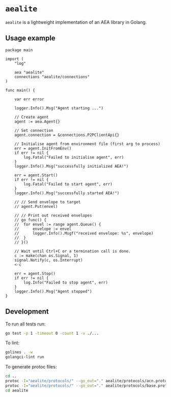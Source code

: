 # `aealite`

`aealite` is a lightweight implementation of an AEA library in Golang.


## Usage example

``` golang
package main

import (
	"log"

	aea "aealite"
	connections "aealite/connections"
)

func main() {

	var err error

	logger.Info().Msg("Agent starting ...")

	// Create agent
	agent := aea.Agent{}

	// Set connection
	agent.connection = &connections.P2PClientApi{}

	// Initialise agent from environment file (first arg to process)
	err = agent.InitFromEnv()
	if err != nil {
		log.Fatal("Failed to initialise agent", err)
	}
	logger.Info().Msg("successfully initialized AEA!")

	err = agent.Start()
	if err != nil {
		log.Fatal("Failed to start agent", err)
	}
	logger.Info().Msg("successfully started AEA!")

	// // Send envelope to target
	// agent.Put(envel)

	// // Print out received envelopes
	// go func() {
	// 	for envel := range agent.Queue() {
	// 		envelope := envel
	// 		logger.Info().Msgf("received envelope: %s", envelope)
	// 	}
	// }()

	// Wait until Ctrl+C or a termination call is done.
	c := make(chan os.Signal, 1)
	signal.Notify(c, os.Interrupt)
	<-c

	err = agent.Stop()
	if err != nil {
		log.Info("Failed to stop agent", err)
	}
	logger.Info().Msg("Agent stopped")
}
```

## Development

To run all tests run:

``` bash
go test -p 1 -timeout 0 -count 1 -v ./...
```

To lint:

``` bash
golines . -w
golangci-lint run
```

To generate protoc files:

``` bash
cd ..
protoc -I="aealite/protocols/" --go_out="." aealite/protocols/acn.proto
protoc -I="aealite/protocols/" --go_out="." aealite/protocols/base.proto
cd aealite
```